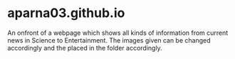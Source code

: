 # aparna03.github.io

An onfront of a webpage which shows all kinds of information from current news in Science to Entertainment.
The images given can be changed accordingly and the placed in the folder accordingly.

